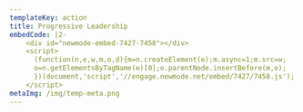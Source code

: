 ```yaml
---
templateKey: action
title: Progressive Leadership
embedCode: |2-
    <div id="newmode-embed-7427-7458"></div>
    <script>
      (function(n,e,w,m,o,d){m=n.createElement(e);m.async=1;m.src=w;
      o=n.getElementsByTagName(e)[0];o.parentNode.insertBefore(m,o);
      })(document,'script','//engage.newmode.net/embed/7427/7458.js');
    </script>
metaImg: /img/temp-meta.png
---
```

